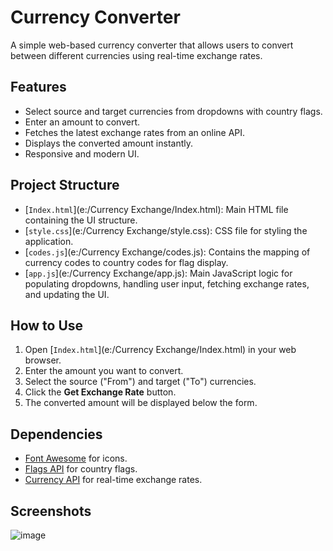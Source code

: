 # Currency Converter

A simple web-based currency converter that allows users to convert between different currencies using real-time exchange rates.

## Features

- Select source and target currencies from dropdowns with country flags.
- Enter an amount to convert.
- Fetches the latest exchange rates from an online API.
- Displays the converted amount instantly.
- Responsive and modern UI.

## Project Structure

- [`Index.html`](e:/Currency Exchange/Index.html): Main HTML file containing the UI structure.
- [`style.css`](e:/Currency Exchange/style.css): CSS file for styling the application.
- [`codes.js`](e:/Currency Exchange/codes.js): Contains the mapping of currency codes to country codes for flag display.
- [`app.js`](e:/Currency Exchange/app.js): Main JavaScript logic for populating dropdowns, handling user input, fetching exchange rates, and updating the UI.

## How to Use

1. Open [`Index.html`](e:/Currency Exchange/Index.html) in your web browser.
2. Enter the amount you want to convert.
3. Select the source ("From") and target ("To") currencies.
4. Click the **Get Exchange Rate** button.
5. The converted amount will be displayed below the form.

## Dependencies

- [Font Awesome](https://cdnjs.cloudflare.com/ajax/libs/font-awesome/6.7.2/css/all.min.css) for icons.
- [Flags API](https://flagsapi.com/) for country flags.
- [Currency API](https://latest.currency-api.pages.dev/) for real-time exchange rates.

## Screenshots

![image](https://github.com/user-attachments/assets/b35e818e-7659-4e31-8c79-b59a60bed7c7)



